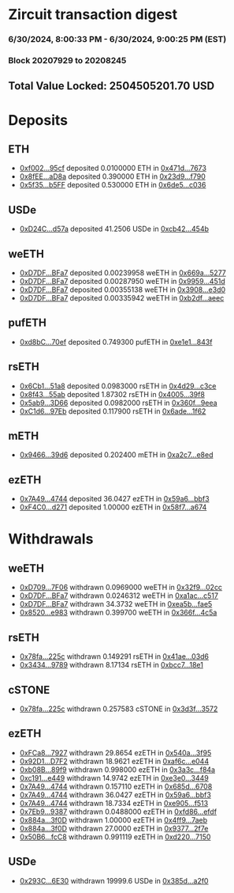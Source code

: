# Zircuit transaction digest
### 6/30/2024, 8:00:33 PM - 6/30/2024, 9:00:25 PM (EST)
### Block 20207929 to 20208245

## Total Value Locked: 2504505201.70 USD

# Deposits
## ETH
- [0xf002...95cf](https://etherscan.io/address/0xf002Fa8A8E65d64221cb559fD7B52be1a22F95cf) deposited 0.0100000 ETH in [0x471d...7673](https://etherscan.io/tx/0xf002Fa8A8E65d64221cb559fD7B52be1a22F95cf)
- [0x8fEE...aD8a](https://etherscan.io/address/0x8fEEE200762e05621BA860D4Ec16Fb5DCb70aD8a) deposited 0.390000 ETH in [0x23d9...f790](https://etherscan.io/tx/0x8fEEE200762e05621BA860D4Ec16Fb5DCb70aD8a)
- [0x5f35...b5FF](https://etherscan.io/address/0x5f35531d861C0432211066716F939f97aC3Fb5FF) deposited 0.530000 ETH in [0x6de5...c036](https://etherscan.io/tx/0x5f35531d861C0432211066716F939f97aC3Fb5FF)
## USDe
- [0xD24C...d57a](https://etherscan.io/address/0xD24Cfe2d0fa81369ca6291c28ac5426e16B6d57a) deposited 41.2506 USDe in [0xcb42...454b](https://etherscan.io/tx/0xD24Cfe2d0fa81369ca6291c28ac5426e16B6d57a)
## weETH
- [0xD7DF...BFa7](https://etherscan.io/address/0xD7DF7E085214743530afF339aFC420c7c720BFa7) deposited 0.00239958 weETH in [0x669a...5277](https://etherscan.io/tx/0xD7DF7E085214743530afF339aFC420c7c720BFa7)
- [0xD7DF...BFa7](https://etherscan.io/address/0xD7DF7E085214743530afF339aFC420c7c720BFa7) deposited 0.00287950 weETH in [0x9959...451d](https://etherscan.io/tx/0xD7DF7E085214743530afF339aFC420c7c720BFa7)
- [0xD7DF...BFa7](https://etherscan.io/address/0xD7DF7E085214743530afF339aFC420c7c720BFa7) deposited 0.00355138 weETH in [0x3908...e3d0](https://etherscan.io/tx/0xD7DF7E085214743530afF339aFC420c7c720BFa7)
- [0xD7DF...BFa7](https://etherscan.io/address/0xD7DF7E085214743530afF339aFC420c7c720BFa7) deposited 0.00335942 weETH in [0xb2df...aeec](https://etherscan.io/tx/0xD7DF7E085214743530afF339aFC420c7c720BFa7)
## pufETH
- [0xd8bC...70ef](https://etherscan.io/address/0xd8bC557fB66a16F0d84cb34719b28318830E70ef) deposited 0.749300 pufETH in [0xe1e1...843f](https://etherscan.io/tx/0xd8bC557fB66a16F0d84cb34719b28318830E70ef)
## rsETH
- [0x6Cb1...51a8](https://etherscan.io/address/0x6Cb1c58E57Eb90757Bbd704E5d4fA8F6B70951a8) deposited 0.0983000 rsETH in [0x4d29...c3ce](https://etherscan.io/tx/0x6Cb1c58E57Eb90757Bbd704E5d4fA8F6B70951a8)
- [0x8f43...55ab](https://etherscan.io/address/0x8f43aF563410729bc027deB3E613730B086a55ab) deposited 1.87302 rsETH in [0x4005...39f8](https://etherscan.io/tx/0x8f43aF563410729bc027deB3E613730B086a55ab)
- [0x5ab9...3D66](https://etherscan.io/address/0x5ab9388d73d882BD62fC2Bbf6D9c24ce98943D66) deposited 0.0982000 rsETH in [0x360f...9eea](https://etherscan.io/tx/0x5ab9388d73d882BD62fC2Bbf6D9c24ce98943D66)
- [0xC1d6...97Eb](https://etherscan.io/address/0xC1d6611b1D134c3eE4b4E729C4B8cF05F9AD97Eb) deposited 0.117900 rsETH in [0x6ade...1f62](https://etherscan.io/tx/0xC1d6611b1D134c3eE4b4E729C4B8cF05F9AD97Eb)
## mETH
- [0x9466...39d6](https://etherscan.io/address/0x9466e08dCb90bce9d00368F4c5EEc5c58Da939d6) deposited 0.202400 mETH in [0xa2c7...e8ed](https://etherscan.io/tx/0x9466e08dCb90bce9d00368F4c5EEc5c58Da939d6)
## ezETH
- [0x7A49...4744](https://etherscan.io/address/0x7A493Be5c2ce014cD049Bf178a1ac0Db1B434744) deposited 36.0427 ezETH in [0x59a6...bbf3](https://etherscan.io/tx/0x7A493Be5c2ce014cD049Bf178a1ac0Db1B434744)
- [0xF4C0...d271](https://etherscan.io/address/0xF4C0e4e432423e7b40439c875A19EDe40Ed1d271) deposited 1.00000 ezETH in [0x58f7...a674](https://etherscan.io/tx/0xF4C0e4e432423e7b40439c875A19EDe40Ed1d271)
# Withdrawals
## weETH
- [0xD709...7F06](https://etherscan.io/address/0xD709D96226Faff5EE1c2E355dEebc26869427F06) withdrawn 0.0969000 weETH in [0x32f9...02cc](https://etherscan.io/tx/0xD709D96226Faff5EE1c2E355dEebc26869427F06)
- [0xD7DF...BFa7](https://etherscan.io/address/0xD7DF7E085214743530afF339aFC420c7c720BFa7) withdrawn 0.0246312 weETH in [0xa1ac...c517](https://etherscan.io/tx/0xD7DF7E085214743530afF339aFC420c7c720BFa7)
- [0xD7DF...BFa7](https://etherscan.io/address/0xD7DF7E085214743530afF339aFC420c7c720BFa7) withdrawn 34.3732 weETH in [0xea5b...fae5](https://etherscan.io/tx/0xD7DF7E085214743530afF339aFC420c7c720BFa7)
- [0x8520...e983](https://etherscan.io/address/0x8520Feed7CdC4905b7B5C3986b19642A456ce983) withdrawn 0.399700 weETH in [0x366f...4c5a](https://etherscan.io/tx/0x8520Feed7CdC4905b7B5C3986b19642A456ce983)
## rsETH
- [0x78fa...225c](https://etherscan.io/address/0x78fa850CC21Ef3226B897354fA99DbdE27aF225c) withdrawn 0.149291 rsETH in [0x41ae...03d6](https://etherscan.io/tx/0x78fa850CC21Ef3226B897354fA99DbdE27aF225c)
- [0x3434...9789](https://etherscan.io/address/0x34349c5569e7B846c3558961552D2202760A9789) withdrawn 8.17134 rsETH in [0xbcc7...18e1](https://etherscan.io/tx/0x34349c5569e7B846c3558961552D2202760A9789)
## cSTONE
- [0x78fa...225c](https://etherscan.io/address/0x78fa850CC21Ef3226B897354fA99DbdE27aF225c) withdrawn 0.257583 cSTONE in [0x3d3f...3572](https://etherscan.io/tx/0x78fa850CC21Ef3226B897354fA99DbdE27aF225c)
## ezETH
- [0xFCa8...7927](https://etherscan.io/address/0xFCa872ffE467c4983d75148F7584F3AFD7877927) withdrawn 29.8654 ezETH in [0x540a...3f95](https://etherscan.io/tx/0xFCa872ffE467c4983d75148F7584F3AFD7877927)
- [0x92D1...D7F2](https://etherscan.io/address/0x92D146938884cDb06b284796099bae039f01D7F2) withdrawn 18.9621 ezETH in [0xaf6c...e044](https://etherscan.io/tx/0x92D146938884cDb06b284796099bae039f01D7F2)
- [0xb08B...89f9](https://etherscan.io/address/0xb08B9f29eDfD8FEEd9A6F1c23dB3D7Ffe9BC89f9) withdrawn 0.998000 ezETH in [0x3a3c...f84a](https://etherscan.io/tx/0xb08B9f29eDfD8FEEd9A6F1c23dB3D7Ffe9BC89f9)
- [0xc191...e449](https://etherscan.io/address/0xc191deecf5EA21fCc3bfeB735d7d7B18686be449) withdrawn 14.9742 ezETH in [0xe3e0...3449](https://etherscan.io/tx/0xc191deecf5EA21fCc3bfeB735d7d7B18686be449)
- [0x7A49...4744](https://etherscan.io/address/0x7A493Be5c2ce014cD049Bf178a1ac0Db1B434744) withdrawn 0.157110 ezETH in [0x685d...6708](https://etherscan.io/tx/0x7A493Be5c2ce014cD049Bf178a1ac0Db1B434744)
- [0x7A49...4744](https://etherscan.io/address/0x7A493Be5c2ce014cD049Bf178a1ac0Db1B434744) withdrawn 36.0427 ezETH in [0x59a6...bbf3](https://etherscan.io/tx/0x7A493Be5c2ce014cD049Bf178a1ac0Db1B434744)
- [0x7A49...4744](https://etherscan.io/address/0x7A493Be5c2ce014cD049Bf178a1ac0Db1B434744) withdrawn 18.7334 ezETH in [0xe905...f513](https://etherscan.io/tx/0x7A493Be5c2ce014cD049Bf178a1ac0Db1B434744)
- [0x7Eb9...9387](https://etherscan.io/address/0x7Eb99134b9333FC124eC1F61c3B700802f619387) withdrawn 0.0488000 ezETH in [0xfd86...efdf](https://etherscan.io/tx/0x7Eb99134b9333FC124eC1F61c3B700802f619387)
- [0x884a...3f0D](https://etherscan.io/address/0x884aC57e3C1323F17cDc43ec41Bf46ce1D203f0D) withdrawn 1.00000 ezETH in [0x4ff9...7aeb](https://etherscan.io/tx/0x884aC57e3C1323F17cDc43ec41Bf46ce1D203f0D)
- [0x884a...3f0D](https://etherscan.io/address/0x884aC57e3C1323F17cDc43ec41Bf46ce1D203f0D) withdrawn 27.0000 ezETH in [0x9377...2f7e](https://etherscan.io/tx/0x884aC57e3C1323F17cDc43ec41Bf46ce1D203f0D)
- [0x50B6...fcC8](https://etherscan.io/address/0x50B606285b57f4760736410524da68c4C0FdfcC8) withdrawn 0.991119 ezETH in [0xd220...7150](https://etherscan.io/tx/0x50B606285b57f4760736410524da68c4C0FdfcC8)
## USDe
- [0x293C...6E30](https://etherscan.io/address/0x293C6937D8D82e05B01335F7B33FBA0c8e256E30) withdrawn 19999.6 USDe in [0x385d...a2f0](https://etherscan.io/tx/0x293C6937D8D82e05B01335F7B33FBA0c8e256E30)

